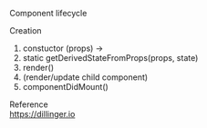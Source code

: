 Component lifecycle

Creation
1. constuctor (props) -> 
2. static getDerivedStateFromProps(props, state)
3. render()
4. (render/update child component)
5. componentDidMount()



Reference  
https://dillinger.io